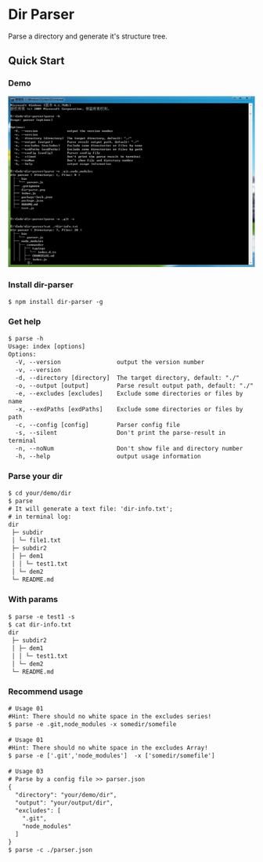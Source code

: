 # Dir Parser

Parse a directory and generate it's structure tree.

## Quick Start

### Demo
![Dir Parser Demo](dir-parser.png)
### Install dir-parser
```
$ npm install dir-parser -g
```
### Get help
```
$ parse -h
Usage: index [options]
Options:
  -V, --version                output the version number
  -v, --version
  -d, --directory [directory]  The target directory, default: "./"
  -o, --output [output]        Parse result output path, default: "./"
  -e, --excludes [excludes]    Exclude some directories or files by name
  -x, --exdPaths [exdPaths]    Exclude some directories or files by path
  -c, --config [config]        Parser config file
  -s, --silent                 Don't print the parse-result in terminal
  -n, --noNum                  Don't show file and directory number
  -h, --help                   output usage information
```
### Parse your dir
```
$ cd your/demo/dir
$ parse
# It will generate a text file: 'dir-info.txt';
# in terminal log:
dir
 ├─ subdir
 │ └─ file1.txt
 ├─ subdir2
 │ ├─ dem1
 │ │ └─ test1.txt
 │ └─ dem2
 └─ README.md
```
### With params
```
$ parse -e test1 -s
$ cat dir-info.txt
dir
 ├─ subdir2
 │ ├─ dem1
 │ │ └─ test1.txt
 │ └─ dem2
 └─ README.md
```
### Recommend usage
```
# Usage 01
#Hint: There should no white space in the excludes series!
$ parse -e .git,node_modules -x somedir/somefile

# Usage 01
#Hint: There should no white space in the excludes Array!
$ parse -e ['.git','node_modules']  -x ['somedir/somefile'] 

# Usage 03
# Parse by a config file >> parser.json
{
  "directory": "your/demo/dir",
  "output": "your/output/dir",
  "excludes": [
    ".git",
    "node_modules"
  ]
}
$ parse -c ./parser.json
```
